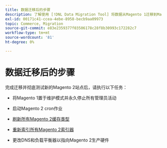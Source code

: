```yaml
---
title: 数据迁移后的步骤
description: 了解使用 [!DNL Data Migration Tool] 将数据从Magento 1迁移到Magento 2后要采取的步骤。
exl-id: 00171c41-ccea-4ebe-8958-becb9aa09973
topic: Commerce, Migration
source-git-commit: e83e2359377f03506178c28f8b30993c172282c7
workflow-type: tm+mt
source-wordcount: '81'
ht-degree: 0%

---
```


# 数据迁移后的步骤

完成迁移并彻底测试新的Magento 2站点后，请执行以下任务：

* 将Magento 1置于维护模式并永久停止所有管理员活动

* 启动Magento 2 cron作业

* [刷新所有Magento 2缓存类型](../../../configuration/cli/manage-cache.md#clean-and-flush-cache-types)

* [重新索引所有Magento 2索引器](../../../configuration/cli/manage-indexers.md#reindex)

* 更改DNS和负载平衡器以指向Magento 2生产硬件
